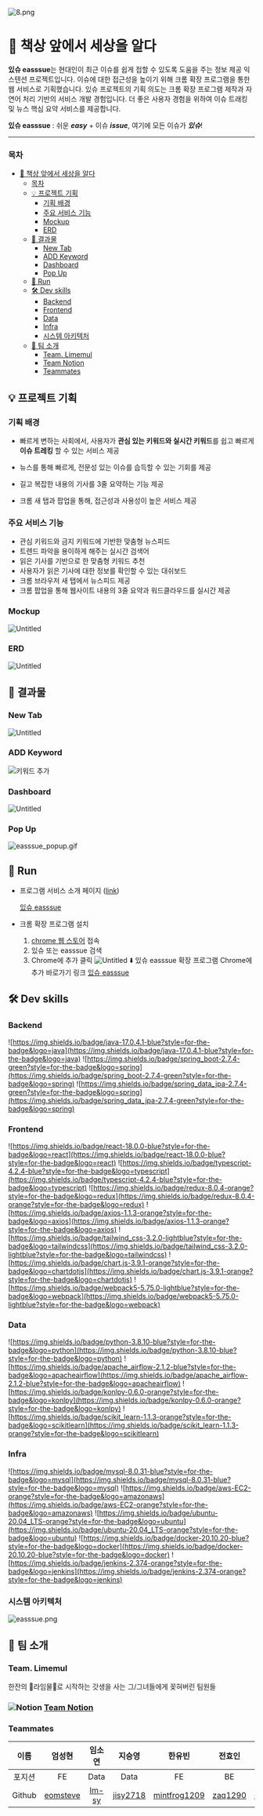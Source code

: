 ![8.png](./READMEIMGS/있슈_m.png)

# 📰 책상 앞에서 세상을 알다

**있슈 easssue**는 현대인이 최근 이슈를 쉽게 접할 수 있도록 도움을 주는 정보 제공 익스텐션 프로젝트입니다. 이슈에 대한 접근성을 높이기 위해 크롬 확장 프로그램을 통한 웹 서비스로 기획했습니다. 있슈 프로젝트의 기획 의도는 크롬 확장 프로그램 제작과 자연어 처리 기반의 서비스 개발 경험입니다. 더 좋은 사용자 경험을 위하여 이슈 트래킹 및 뉴스 핵심 요약 서비스를 제공합니다.

**있슈 easssue** : 쉬운 **_easy_** + 이슈 **_issue_**, 여기에 모든 이슈가 **_있슈_**!

---

### 목차
- [📰 책상 앞에서 세상을 알다](#-책상-앞에서-세상을-알다)
    - [목차](#목차)
  - [💡 프로젝트 기획](#-프로젝트-기획)
    - [기획 배경](#기획-배경)
    - [주요 서비스 기능](#주요-서비스-기능)
    - [Mockup](#mockup)
    - [ERD](#erd)
  - [💙 결과물](#-결과물)
    - [New Tab](#new-tab)
    - [ADD Keyword](#add-keyword)
    - [Dashboard](#dashboard)
    - [Pop Up](#pop-up)
  - [🏁 Run](#-run)
  - [🛠️ Dev skills](#️-dev-skills)
    - [Backend](#backend)
    - [Frontend](#frontend)
    - [Data](#data)
    - [Infra](#infra)
    - [시스템 아키텍처](#시스템-아키텍처)
  - [🍋 팀 소개](#-팀-소개)
    - [Team. Limemul](#team-limemul)
    - [ Team Notion](#-team-notion)
    - [Teammates](#teammates)

## 💡 프로젝트 기획

### 기획 배경

- 빠르게 변하는 사회에서, 사용자가 **관심 있는 키워드와 실시간 키워드**를 쉽고 빠르게 **이슈 트레킹** 할 수 있는 서비스 제공

- 뉴스를 통해 빠르게, 전문성 있는 이슈를 습득할 수 있는 기회를 제공

- 길고 복잡한 내용의 기사를 3줄 요약하는 기능 제공

- 크롬 새 탭과 팝업을 통해, 접근성과 사용성이 높은 서비스 제공

### 주요 서비스 기능

- 관심 키워드와 금지 키워드에 기반한 맞춤형 뉴스피드
- 트렌드 파악을 용이하게 해주는 실시간 검색어
- 읽은 기사를 기반으로 한 맞춤형 키워드 추천
- 사용자가 읽은 기사에 대한 정보를 확인할 수 있는 대쉬보드
- 크롬 브라우저 새 탭에서 뉴스피드 제공
- 크롬 팝업을 통해 웹사이트 내용의 3줄 요약과 워드클라우드를 실시간 제공

### Mockup

![Untitled](./READMEIMGS/Untitled%202.png)

### ERD

![Untitled](./READMEIMGS/Untitled%203.png)

## 💙 결과물

### New Tab

![Untitled](./READMEIMGS/Untitled.png)

### ADD Keyword

![키워드 추가](./READMEIMGS/add_keyword.gif)

### Dashboard

![Untitled](./READMEIMGS/Untitled%201.png)

### Pop Up

![easssue_popup.gif](./READMEIMGS/easssue_popup.gif)

## 🏁 Run

- 프로그램 서비스 소개 페이지 ([link](https://www.easssue.com/))

  [있슈 easssue](https://www.easssue.com/)

- 크롬 확장 프로그램 설치
  1. [chrome 웹 스토어](https://chrome.google.com/webstore/category/extensions) 접속
  2. 있슈 또는 easssue 검색
  3. Chrome에 추가 클릭
  ![Untitled](./READMEIMGS/Untitled%204.png)
  ⬇️ 있슈 easssue 확장 프로그램 Chrome에 추가 바로가기 링크
  [있슈 easssue](https://chrome.google.com/webstore/detail/%EC%9E%88%EC%8A%88-easssue/cmnmdjpabceejnbkdlijepkmcdpdohjl)

## 🛠️ Dev skills

### Backend

![https://img.shields.io/badge/java-17.0.4.1-blue?style=for-the-badge&logo=java](https://img.shields.io/badge/java-17.0.4.1-blue?style=for-the-badge&logo=java)
![https://img.shields.io/badge/spring_boot-2.7.4-green?style=for-the-badge&logo=spring](https://img.shields.io/badge/spring_boot-2.7.4-green?style=for-the-badge&logo=spring)
![https://img.shields.io/badge/spring_data_jpa-2.7.4-green?style=for-the-badge&logo=spring](https://img.shields.io/badge/spring_data_jpa-2.7.4-green?style=for-the-badge&logo=spring)

### Frontend

![https://img.shields.io/badge/react-18.0.0-blue?style=for-the-badge&logo=react](https://img.shields.io/badge/react-18.0.0-blue?style=for-the-badge&logo=react)
![https://img.shields.io/badge/typescript-4.2.4-blue?style=for-the-badge&logo=typescript](https://img.shields.io/badge/typescript-4.2.4-blue?style=for-the-badge&logo=typescript)
![https://img.shields.io/badge/redux-8.0.4-orange?style=for-the-badge&logo=redux](https://img.shields.io/badge/redux-8.0.4-orange?style=for-the-badge&logo=redux)
![https://img.shields.io/badge/axios-1.1.3-orange?style=for-the-badge&logo=axios](https://img.shields.io/badge/axios-1.1.3-orange?style=for-the-badge&logo=axios)
![https://img.shields.io/badge/tailwind_css-3.2.0-lightblue?style=for-the-badge&logo=tailwindcss](https://img.shields.io/badge/tailwind_css-3.2.0-lightblue?style=for-the-badge&logo=tailwindcss)
![https://img.shields.io/badge/chart.js-3.9.1-orange?style=for-the-badge&logo=chartdotjs](https://img.shields.io/badge/chart.js-3.9.1-orange?style=for-the-badge&logo=chartdotjs)
![https://img.shields.io/badge/webpack5-5.75.0-lightblue?style=for-the-badge&logo=webpack](https://img.shields.io/badge/webpack5-5.75.0-lightblue?style=for-the-badge&logo=webpack)

### Data

![https://img.shields.io/badge/python-3.8.10-blue?style=for-the-badge&logo=python](https://img.shields.io/badge/python-3.8.10-blue?style=for-the-badge&logo=python)
![https://img.shields.io/badge/apache_airflow-2.1.2-blue?style=for-the-badge&logo=apacheairflow](https://img.shields.io/badge/apache_airflow-2.1.2-blue?style=for-the-badge&logo=apacheairflow)
![https://img.shields.io/badge/konlpy-0.6.0-orange?style=for-the-badge&logo=konlpy](https://img.shields.io/badge/konlpy-0.6.0-orange?style=for-the-badge&logo=konlpy)
![https://img.shields.io/badge/scikit_learn-1.1.3-orange?style=for-the-badge&logo=scikitlearn](https://img.shields.io/badge/scikit_learn-1.1.3-orange?style=for-the-badge&logo=scikitlearn)

### Infra

![https://img.shields.io/badge/mysql-8.0.31-blue?style=for-the-badge&logo=mysql](https://img.shields.io/badge/mysql-8.0.31-blue?style=for-the-badge&logo=mysql)
![https://img.shields.io/badge/aws-EC2-orange?style=for-the-badge&logo=amazonaws](https://img.shields.io/badge/aws-EC2-orange?style=for-the-badge&logo=amazonaws)
![https://img.shields.io/badge/ubuntu-20.04_LTS-orange?style=for-the-badge&logo=ubuntu](https://img.shields.io/badge/ubuntu-20.04_LTS-orange?style=for-the-badge&logo=ubuntu)
![https://img.shields.io/badge/docker-20.10.20-blue?style=for-the-badge&logo=docker](https://img.shields.io/badge/docker-20.10.20-blue?style=for-the-badge&logo=docker)
![https://img.shields.io/badge/jenkins-2.374-orange?style=for-the-badge&logo=jenkins](https://img.shields.io/badge/jenkins-2.374-orange?style=for-the-badge&logo=jenkins)

### 시스템 아키텍처

![easssue.png](/READMEIMGS/easssue.png)

## 🍋 팀 소개


### Team. Limemul

한잔의 🍋라임물🍋로 시작하는 갓생을 사는 그/그녀들에게 꽂혀버린 팀원들


### ![Notion](./READMEIMGS/icons8-notion-24.png) [Team Notion](https://www.notion.so/easssue-093a7d08efb54fb9b61b7fce93cedd85)

### Teammates

|  이름  |                 엄성현                  |              임소연               |                 지승영                  |                      한유빈                      |                전효인                 |                   김효은                    |
| :----: | :-------------------------------------: | :-------------------------------: | :-------------------------------------: | :----------------------------------------------: | :-----------------------------------: | :-----------------------------------------: |
| 포지션 |                   FE                    |               Data                |                  Data                   |                        FE                        |                  BE                   |                  BE, 팀장                   |
| Github | [eomsteve](https://github.com/eomsteve) | [Im-sy](https://github.com/Im-sy) | [jisy2718](https://github.com/jisy2718) | [mintfrog1209](https://github.com/mintfrog-1209) | [zaq1290](https://github.com/zaq1290) | [Chosephine](https://github.com/Chosephine) |
